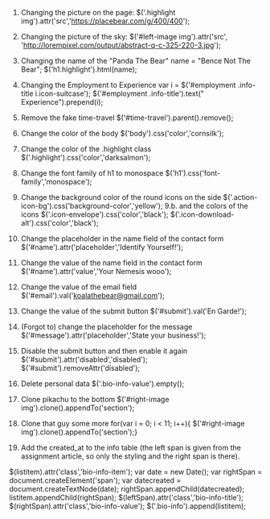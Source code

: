 1. Changing the picture on the page:
$('.highlight img').attr('src','https://placebear.com/g/400/400');

2. Changing the picture of the sky:
$('#left-image img').attr('src', 'http://lorempixel.com/output/abstract-q-c-325-220-3.jpg');


3. Changing the name of the "Panda The Bear"
name = "Bence Not The Bear";
$('h1.highlight').html(name);

4. Changing the Employment to Experience
var i = $('#employment .info-title i.icon-suitcase');
$('#employment .info-title').text("   Experience").prepend(i);


5. Remove the fake time-travel
$('#time-travel').parent().remove();

6. Change the color of the body
$('body').css('color','cornsilk');

7. Change the color of the .highlight class
$('.highlight').css('color','darksalmon');

8. Change the font family of h1 to monospace
$('h1').css('font-family','monospace');

9. Change the background color of the round icons on the side
$('.action-icon-bg').css('background-color','yellow');
9.b. and the colors of the icons
$('.icon-envelope').css('color','black');
$('.icon-download-alt').css('color','black');

10. Change the placeholder in the name field of the contact form
$('#name').attr('placeholder','Identify Yourself!');

11. Change the value of the name field in the contact form
$('#name').attr('value','Your Nemesis wooo');

12. Change the value of the email field
$('#email').val('koalathebear@gmail.com');

13. Change the value of the submit button
$('#submit').val('En Garde!');

14. (Forgot to) change the placeholder for the message
$('#message').attr('placeholder','State your business!');

15. Disable the submit button and then enable it again
$('#submit').attr('disabled','disabled');
$('#submit').removeAttr('disabled');

16. Delete personal data
$('.bio-info-value').empty();

17. Clone pikachu to the bottom
$('#right-image img').clone().appendTo('section');

18. Clone that guy some more
for(var i = 0; i < 11; i++){ $('#right-image img').clone().appendTo('section');}

19. Add the created_at to the info table (the left span is given from the assignment article, so only the styling and the right span is there).

$(listitem).attr('class','bio-info-item');
var date = new Date();
var rightSpan = document.createElement('span');
var datecreated = document.createTextNode(date);
rightSpan.appendChild(datecreated);
listitem.appendChild(rightSpan);
$(leftSpan).attr('class','bio-info-title');
$(rightSpan).attr('class','bio-info-value');
$('.bio-info').append(listitem);
